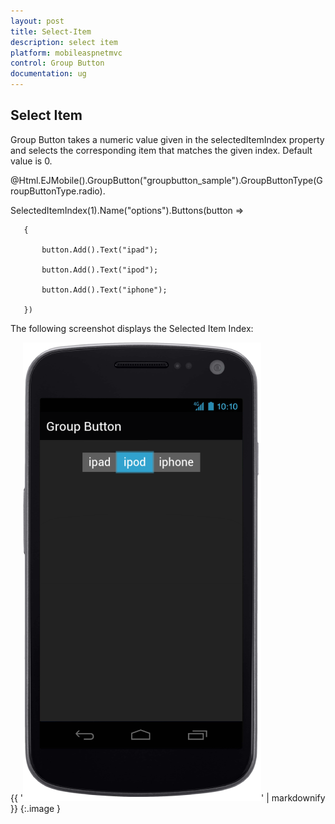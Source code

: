 ```yaml
---
layout: post
title: Select-Item
description: select item
platform: mobileaspnetmvc
control: Group Button
documentation: ug
---
```


## Select Item

Group Button takes a numeric value given in the selectedItemIndex property and selects the corresponding item that matches the given index. Default value is 0.



@Html.EJMobile().GroupButton("groupbutton_sample").GroupButtonType(GroupButtonType.radio).

SelectedItemIndex(1).Name("options").Buttons(button =>

       {

           button.Add().Text("ipad");

           button.Add().Text("ipod");

           button.Add().Text("iphone");

       })



The following screenshot displays the Selected Item Index:

{{ '![C:/Users/vincentxavier/Desktop/Work/Documentation/Complete Doc/Groupbtton/images/android_1.png](Select-Item_images/Select-Item_img1.png)' | markdownify }}
{:.image }


